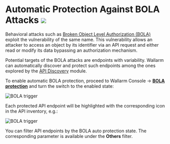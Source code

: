 # Automatic Protection Against BOLA Attacks <a href="../../about-wallarm/subscription-plans/#waap-and-advanced-api-security"><img src="../../images/api-security-tag.svg" style="border: none;"></a>

Behavioral attacks such as [Broken Object Level Authorization (BOLA)](../attacks-vulns-list.md#broken-object-level-authorization-bola) exploit the vulnerability of the same name. This vulnerability allows an attacker to access an object by its identifier via an API request and either read or modify its data bypassing an authorization mechanism.

Potential targets of the BOLA attacks are endpoints with variability. Wallarm can automatically discover and protect such endpoints among the ones explored by the [API Discovery](overview.md) module.

To enable automatic BOLA protection, proceed to Wallarm Console → [**BOLA protection**](../admin-en/configuration-guides/protecting-against-bola.md) and turn the switch to the enabled state:

![BOLA trigger](../images/user-guides/bola-protection/trigger-enabled-state.png)

Each protected API endpoint will be highlighted with the corresponding icon in the API inventory, e.g.:

![BOLA trigger](../images/about-wallarm-waf/api-discovery/endpoints-protected-against-bola.png)

You can filter API endpoints by the BOLA auto protection state. The corresponding parameter is available under the **Others** filter.
